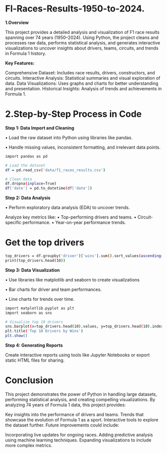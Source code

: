 # Fl-Races-Results-1950-to-2024.

**1.Overview**

This project provides a detailed analysis and visualization of F1 race results spanning over 74 years (1950–2024). Using Python, the project cleans and processes raw data, performs statistical analysis, and generates interactive visualizations to uncover insights about drivers, teams, circuits, and trends in Formula 1 history.

**Key Features:**

Comprehensive Dataset: Includes race results, drivers, constructors, and circuits.
Interactive Analysis: Statistical summaries and visual exploration of data.
Data Visualizations: Uses graphs and charts for better understanding and presentation.
Historical Insights: Analysis of trends and achievements in Formula 1.



# 2.Step-by-Step Process in Code

**Step 1: Data Import and Cleaning**

• Load the raw dataset into Python using libraries like pandas.

• Handle missing values, inconsistent formatting, and irrelevant data points.

```bash
import pandas as pd

# Load the dataset
df = pd.read_csv('data/f1_races_results.csv')

# Clean data
df.dropna(inplace=True)
df['date'] = pd.to_datetime(df['date'])
```

**Step 2: Data Analysis**

• Perform exploratory data analysis (EDA) to uncover trends.

Analyze key metrics like:
• Top-performing drivers and teams.
• Circuit-specific performance.
• Year-on-year performance trends.


# Get the top drivers
```bash
top_drivers = df.groupby('driver')['wins'].sum().sort_values(ascending=False)
print(top_drivers.head(10))
```

**Step 3: Data Visualization**

• Use libraries like matplotlib and seaborn to create visualizations

• Bar charts for driver and team performances.

• Line charts for trends over time.

```bash
import matplotlib.pyplot as plt
import seaborn as sns

# Visualize top 10 drivers
sns.barplot(x=top_drivers.head(10).values, y=top_drivers.head(10).index)
plt.title('Top 10 Drivers by Wins')
plt.show()
```

**Step 4: Generating Reports**

Create interactive reports using tools like Jupyter Notebooks or export static HTML files for sharing.

# Conclusion
This project demonstrates the power of Python in handling large datasets, performing statistical analysis, and creating compelling visualizations. By analyzing 74 years of Formula 1 data, this project provides:

Key insights into the performance of drivers and teams.
Trends that showcase the evolution of Formula 1 as a sport.
Interactive tools to explore the dataset further.
Future improvements could include:

Incorporating live updates for ongoing races.
Adding predictive analysis using machine learning techniques.
Expanding visualizations to include more complex metrics.
